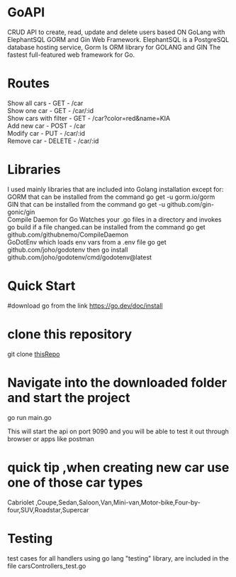 # GoAPI
CRUD API to create, read, update and delete users based ON GoLang with ElephantSQL GORM and Gin Web Framework. ElephantSQL is a PostgreSQL database hosting service, Gorm Is ORM library for GOLANG and GIN The fastest full-featured web framework for Go.

# Routes
Show all cars - GET - /car <br>
Show one car - GET - /car/:id <br>
Show cars with filter - GET - /car?color=red&name=KIA <br>
Add new car - POST - /car <br>
Modify car - PUT - /car/:id <br>
Remove car - DELETE - /car/:id <br>

# Libraries
I used mainly libraries that are included into Golang installation except for: <br> 
GORM that can be installed from the command go get -u gorm.io/gorm <br>
GIN that can be installed from the command go get -u github.com/gin-gonic/gin <br>
Compile Daemon for Go Watches your .go files in a directory and invokes go build if a file changed.can be installed from the command go get github.com/githubnemo/CompileDaemon <br>
GoDotEnv which loads env vars from a .env file go get github.com/joho/godotenv then go install github.com/joho/godotenv/cmd/godotenv@latest <br>

# Quick Start
#download go from the link 
https://go.dev/doc/install

# clone this repository 
git clone [thisRepo](https://github.com/NourhanAhmed1/GoAPI.git) <br>



# Navigate into the downloaded folder and start the project
go run main.go <br>

This will start the api on port 9090 and you will be able to test it out through browser or apps like postman
# quick tip ,when creating new car use one of those car types 
Cabriolet ,Coupe,Sedan,Saloon,Van,Mini-van,Motor-bike,Four-by-four,SUV,Roadstar,Supercar
# Testing 
test cases for all handlers using go lang "testing" library, are included in the file carsControllers_test.go 
